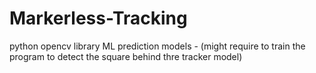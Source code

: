 # Markerless-Tracking

python
opencv library
ML prediction models - (might require to train the program to detect the square behind thre tracker model)
